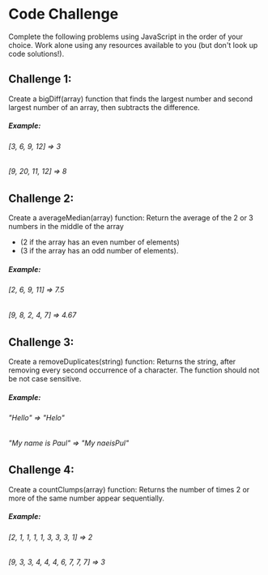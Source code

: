 # Code Challenge
Complete the following problems using JavaScript in the order of your choice. Work alone using any resources available to you (but don't look up code solutions!).

## Challenge 1:
Create a bigDiff(array) function that finds the largest number and second largest number of an array, then subtracts the difference. 
##### Example: 
###### [3, 6, 9, 12] => 3
###### [9, 20, 11, 12] => 8

## Challenge 2:
Create a averageMedian(array) function: Return the average of the 2 or 3 numbers in the middle of the array
* (2 if the array has an even number of elements)
* (3 if the array has an odd number of elements).

##### Example: 
###### [2, 6, 9, 11] => 7.5
###### [9, 8, 2, 4, 7] => 4.67

## Challenge 3:
Create a removeDuplicates(string) function: Returns the string, after removing every second occurrence of a character. The function should not be not case sensitive.
##### Example: 
###### "Hello" => "Helo"
###### "My name is Paul" => "My naeisPul"

## Challenge 4:
Create a countClumps(array) function:  Returns the number of times 2 or more of the same number appear sequentially.
##### Example: 
###### [2, 1, 1, 1, 1, 3, 3, 3, 1] => 2
###### [9, 3, 3, 4, 4, 4, 6, 7, 7, 7] => 3

